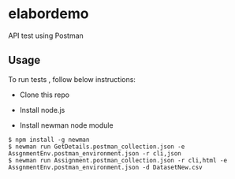 # elabordemo
API test using Postman



## Usage
To run tests , follow below instructions:

- Clone this repo


- Install node.js
- Install newman node module

```console
$ npm install -g newman 
$ newman run GetDetails.postman_collection.json -e AssgnmentEnv.postman_environment.json -r cli,json 
$ newman run Assignment.postman_collection.json -r cli,html -e AssgnmentEnv.postman_environment.json -d DatasetNew.csv

```

